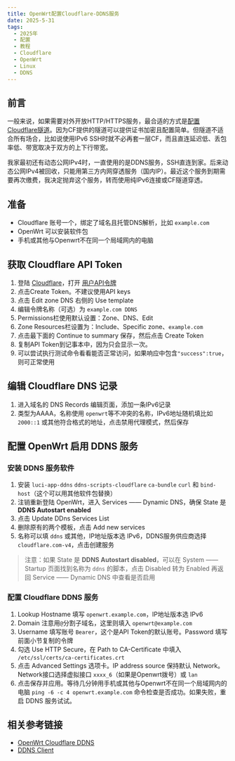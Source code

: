 ```yaml
---
title: OpenWrt配置Cloudflare-DDNS服务
date: 2025-5-31
tags:
  - 2025年
  - 配置
  - 教程
  - Cloudflare
  - OpenWrt
  - Linux
  - DDNS
---
```


## 前言

一般来说，如果需要对外开放HTTP/HTTPS服务，最合适的方式是[配置Cloudflare隧道](https://uaoao.github.io/2025/5/27/OpenWrt%E9%85%8D%E7%BD%AECloudflare%E9%9A%A7%E9%81%93.html)。因为CF提供的隧道可以提供证书加密且配置简单。但隧道不适合所有场合，比如说使用IPv6 SSH时就不必再套一层CF，而且直连延迟低、丢包率低、带宽取决于双方的上下行带宽。

我家最初还有动态公网IPv4时，一直使用的是DDNS服务，SSH直连到家。后来动态公网IPv4被回收，只能用第三方内网穿透服务（国内IP）。最近这个服务到期需要再次缴费，我决定抛弃这个服务，转而使用纯IPv6连接或CF隧道穿透。

## 准备

- Cloudflare 账号一个，绑定了域名且托管DNS解析，比如 `example.com`
- OpenWrt 可以安装软件包
- 手机或其他与Openwrt不在同一个局域网内的电脑

## 获取 Cloudflare API Token

1. 登陆 [Cloudflare](https://dash.cloudflare.com)，打开 [用户API令牌](https://dash.cloudflare.com/profile/api-tokens)
2. 点击Create Token。不建议使用API keys
3. 点击 Edit zone DNS 右侧的 Use template
4. 编辑令牌名称（可选）为 `example.com DDNS`
5. Permissions栏使用默认设置：Zone、DNS、Edit
6. Zone Resources栏设置为：Include、Specific zone、`example.com`
7. 点击最下面的 Continue to summary 保存，然后点击 Create Token
8. 复制API Token到记事本中，因为只会显示一次。
9. 可以尝试执行测试命令看看能否正常访问，如果响应中包含`"success":true`，则可正常使用

## 编辑 Cloudflare DNS 记录

1. 进入域名的 DNS Records 编辑页面，添加一条IPv6记录
2. 类型为AAAA，名称使用 `openwrt`等不冲突的名称，IPv6地址随机填比如 `2000::1` 或其他符合格式的地址，点击禁用代理模式，然后保存

## 配置 OpenWrt 启用 DDNS 服务

### 安装 DDNS 服务软件

1. 安装 `luci-app-ddns` `ddns-scripts-cloudflare` `ca-bundle` `curl` 和 `bind-host`（这个可以用其他软件包替换）
2. 注销重新登陆 OpenWrt，进入 Services —— Dynamic DNS，确保 State 是 **DDNS Autostart enabled**
3. 点击 Update DDns Services List
4. 删除原有的两个模板，点击 Add new services
5. 名称可以填 `ddns` 或其他，IP地址版本选 IPv6，DDNS服务供应商选择 `cloudflare.com-v4`，点击创建服务

> 注意：如果 State 是 **DDNS Autostart disabled**，可以在 System —— Startup 页面找到名称为 `ddns` 的脚本，点击 Disabled 转为 Enabled 再返回 Service —— Dynamic DNS 中查看是否启用

### 配置 Cloudflare DDNS 服务

1. Lookup Hostname 填写 `openwrt.example.com`，IP地址版本选 IPv6
2. Domain 注意用`@`分割子域名，这里则填入 `openwrt@example.com`
3. Username 填写账号 `Bearer`，这个是API Token的默认账号。Password 填写前面小节复制的令牌
4. 勾选 Use HTTP Secure，在 Path to CA-Certificate 中填入 `/etc/ssl/certs/ca-certificates.crt`
5. 点击 Advanced Settings 选项卡。IP address source 保持默认 Network。Network接口选择虚拟接口 `xxxx_6`（如果是Openwrt拨号）或 `lan`
6. 点击保存并应用。等待几分钟用手机或其他与Openwrt不在同一个局域网内的电脑 `ping -6 -c 4 openwrt.example.com` 命令检查是否成功。如果失败，重启 DDNS 服务试试。

## 相关参考链接

- [OpenWrt Cloudflare DDNS](https://tao.zz.ac/unix/openwrt-ddns-cloudflare.html)
- [DDNS Client](https://openwrt.org/docs/guide-user/services/ddns/client)
